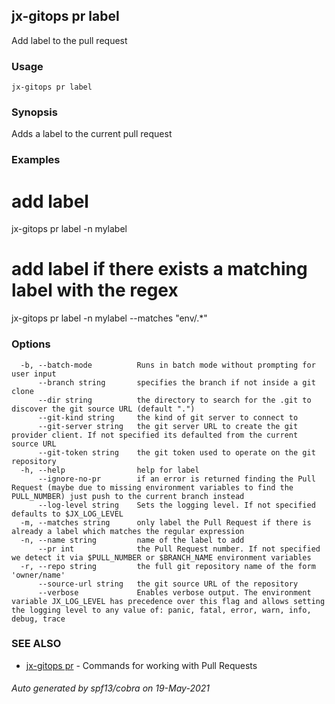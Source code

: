 ## jx-gitops pr label

Add label to the pull request

### Usage

```
jx-gitops pr label
```

### Synopsis

Adds a label to the current pull request

### Examples

  # add label
  jx-gitops pr label -n mylabel
  
  # add label if there exists a matching label with the regex
  jx-gitops pr label -n mylabel --matches "env/.*"

### Options

```
  -b, --batch-mode          Runs in batch mode without prompting for user input
      --branch string       specifies the branch if not inside a git clone
      --dir string          the directory to search for the .git to discover the git source URL (default ".")
      --git-kind string     the kind of git server to connect to
      --git-server string   the git server URL to create the git provider client. If not specified its defaulted from the current source URL
      --git-token string    the git token used to operate on the git repository
  -h, --help                help for label
      --ignore-no-pr        if an error is returned finding the Pull Request (maybe due to missing environment variables to find the PULL_NUMBER) just push to the current branch instead
      --log-level string    Sets the logging level. If not specified defaults to $JX_LOG_LEVEL
  -m, --matches string      only label the Pull Request if there is already a label which matches the regular expression
  -n, --name string         name of the label to add
      --pr int              the Pull Request number. If not specified we detect it via $PULL_NUMBER or $BRANCH_NAME environment variables
  -r, --repo string         the full git repository name of the form 'owner/name'
      --source-url string   the git source URL of the repository
      --verbose             Enables verbose output. The environment variable JX_LOG_LEVEL has precedence over this flag and allows setting the logging level to any value of: panic, fatal, error, warn, info, debug, trace
```

### SEE ALSO

* [jx-gitops pr](jx-gitops_pr.md)	 - Commands for working with Pull Requests

###### Auto generated by spf13/cobra on 19-May-2021
